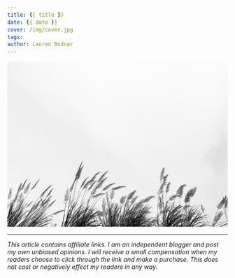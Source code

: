 ```yaml
---
title: {{ title }}
date: {{ date }}
cover: /img/cover.jpg
tags:
author: Lauren Bodnar
---
```

![header img](/img/cover.jpg)

****
*This article contains affiliate links.  I am an independent blogger and post my own unbiased opinions. I will receive a small compensation when my readers choose to click through the link and make a purchase. This does not cost or negatively effect my readers in any way.*

